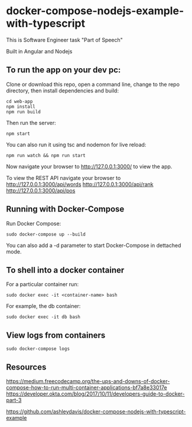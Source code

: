 # docker-compose-nodejs-example-with-typescript

This is Software Engineer task "Part of Speech"

Built in Angular and Nodejs

## To run the app on your dev pc:


Clone or download this repo, open a command line, change to the repo directory, then install dependencies and build:

    cd web-app
    npm install
    npm run build

Then run the server:

    npm start

You can also run it using tsc and nodemon for live reload:

    npm run watch && npm run start

Now navigate your browser to http://127.0.0.1:3000/ to view the app.

To view the REST API navigate your browser to 
http://127.0.0.1:3000/api/words
http://127.0.0.1:3000/api/rank
http://127.0.0.1:3000/api/pos

## Running with Docker-Compose

Run Docker Compose:

    sudo docker-compose up --build

You can also add a -d parameter to start Docker-Compose in dettached mode.



## To shell into a docker container

For a particular container run:

    sudo docker exec -it <container-name> bash

For example, the db container:

    sudo docker exec -it db bash


## View logs from containers

    sudo docker-compose logs

## Resources

https://medium.freecodecamp.org/the-ups-and-downs-of-docker-compose-how-to-run-multi-container-applications-bf7a8e33017e
https://developer.okta.com/blog/2017/10/11/developers-guide-to-docker-part-3


https://github.com/ashleydavis/docker-compose-nodejs-with-typescript-example
